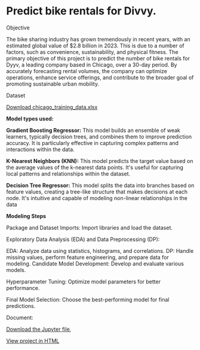 # Predict bike rentals for Divvy.

Objective 

The bike sharing industry has grown tremendously in recent years, with an estimated global value of $2.8 billion in 2023. This is due to a number of factors, such as convenience, sustainability, and physical fitness. The primary objective of this project is to predict the number of bike rentals for Dyyv, a leading company based in Chicago, over a 30-day period. By accurately forecasting rental volumes, the company can optimize operations, enhance service offerings, and contribute to the broader goal of promoting sustainable urban mobility.


Dataset

<a href="chicago_training_data.xlsx">Download chicago_training_data.xlsx</a>


**Model types used:**

**Gradient Boosting Regressor:** This model builds an ensemble of weak learners, typically decision trees, and combines them to improve prediction accuracy. It is particularly effective in capturing complex patterns and interactions within the data.

**K-Nearest Neighbors (KNN):** This model predicts the target value based on the average values of the k-nearest data points. It's useful for capturing local patterns and relationships within the dataset.

**Decision Tree Regressor:** This model splits the data into branches based on feature values, creating a tree-like structure that makes decisions at each node. It's intuitive and capable of modeling non-linear relationships in the data

**Modeling Steps**

Package and Dataset Imports: Import libraries and load the dataset.

Exploratory Data Analysis (EDA) and Data Preprocessing (DP):

EDA: Analyze data using statistics, histograms, and correlations.
DP: Handle missing values, perform feature engineering, and prepare data for modeling.
Candidate Model Development: Develop and evaluate various models.

Hyperparameter Tuning: Optimize model parameters for better performance.

Final Model Selection: Choose the best-performing model for final predictions.


Document:

<a href="Rentals_prediction_Divvy.ipynb">Download the Jupyter file</a>,

<a href="Rentals_prediction_Divvy.html">View project in HTML</a>



